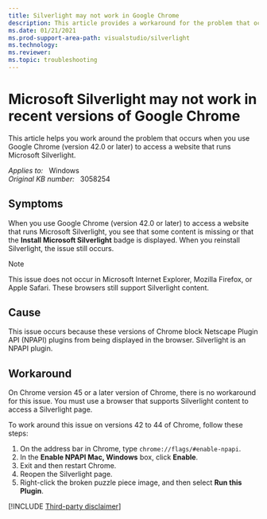 ```yaml
---
title: Silverlight may not work in Google Chrome
description: This article provides a workaround for the problem that occurs when you use Google Chrome (version 42.0 or later) to access a website that runs Microsoft Silverlight.
ms.date: 01/21/2021
ms.prod-support-area-path: visualstudio/silverlight
ms.technology:
ms.reviewer: 
ms.topic: troubleshooting
---
```

# Microsoft Silverlight may not work in recent versions of Google Chrome

This article helps you work around the problem that occurs when you use Google Chrome (version 42.0 or later) to access a website that runs Microsoft Silverlight.

_Applies to:_ &nbsp; Windows  
_Original KB number:_ &nbsp; 3058254

## Symptoms

When you use Google Chrome (version 42.0 or later) to access a website that runs Microsoft Silverlight, you see that some content is missing or that the **Install Microsoft Silverlight** badge is displayed. When you reinstall Silverlight, the issue still occurs.

> [!NOTE]
> This issue does not occur in Microsoft Internet Explorer, Mozilla Firefox, or Apple Safari. These browsers still support Silverlight content.

## Cause

This issue occurs because these versions of Chrome block Netscape Plugin API (NPAPI) plugins from being displayed in the browser. Silverlight is an NPAPI plugin.

## Workaround

On Chrome version 45 or a later version of Chrome, there is no workaround for this issue. You must use a browser that supports Silverlight content to access a Silverlight page.

To work around this issue on versions 42 to 44 of Chrome, follow these steps:

1. On the address bar in Chrome, type `chrome://flags/#enable-npapi`.
1. In the **Enable NPAPI Mac, Windows** box, click **Enable**.
1. Exit and then restart Chrome.
1. Reopen the Silverlight page.
1. Right-click the broken puzzle piece image, and then select **Run this Plugin**.

[!INCLUDE [Third-party disclaimer](../../includes/third-party-disclaimer.md)]
